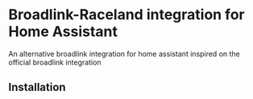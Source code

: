# Broadlink-Raceland integration for Home Assistant

An alternative broadlink integration for home assistant inspired on the official broadlink integration

## Installation
